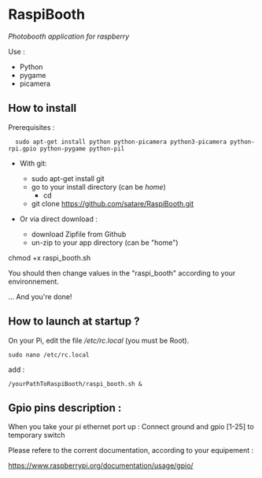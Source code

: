 RaspiBooth
==========
*Photobooth application for raspberry*

Use :
 - Python
 - pygame
 - picamera

How to install
--------------------------

Prerequisites :

      sudo apt-get install python python-picamera python3-picamera python-rpi.gpio python-pygame python-pil  

 - With git:
	 - sudo apt-get install git
	 - go to your install directory (can be *home*)   
		 - cd
	 - git clone https://github.com/satare/RaspiBooth.git

 - Or via direct download :
	 - download Zipfile from Github
	 - un-zip to your app directory (can be
	   "home")

chmod +x raspi_booth.sh

You should then change values in the "raspi_booth" according to your environnement.

... And you're done!

How to launch at startup ?
--------------------------
On your Pi, edit the file */etc/rc.local* (you must be Root).

    sudo nano /etc/rc.local

add :

    /yourPathToRaspiBooth/raspi_booth.sh &

Gpio pins description :
-----------------------
When you take your pi ethernet port up :
Connect ground and gpio [1-25] to temporary switch

Please refere to the corrent documentation, according to your equipement : 

https://www.raspberrypi.org/documentation/usage/gpio/

